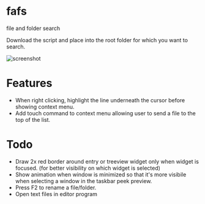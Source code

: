 # fafs
file and folder search

Download the script and place into the root folder for which you want to search.

![screenshot](https://github.com/classicfoo/fafs/assets/20607431/fdb6034b-5db6-4c65-bccc-de4ada5453fc)

# Features
- When right clicking, highlight the line underneath the cursor before showing context menu.
- Add touch command to context menu allowing user to send a file to the top of the list. 


# Todo
- Draw 2x red border around entry or treeview widget only when widget is focused. (for better visibility on which widget is selected)
- Show animation when window is minimized so that it's more visibile when selecting a window in the taskbar peek preview. 
- Press F2 to rename a file/folder.
- Open text files in editor program
